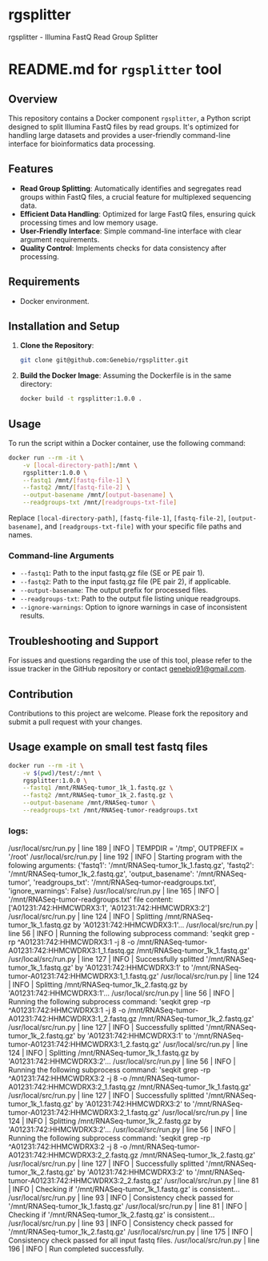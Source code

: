 # rgsplitter
rgsplitter - Illumina FastQ Read Group Splitter

# README.md for `rgsplitter` tool

## Overview
This repository contains a Docker component `rgsplitter`, a Python script designed to split Illumina FastQ files by read groups. It's optimized for handling large datasets and provides a user-friendly command-line interface for bioinformatics data processing.

## Features
- **Read Group Splitting**: Automatically identifies and segregates read groups within FastQ files, a crucial feature for multiplexed sequencing data.
- **Efficient Data Handling**: Optimized for large FastQ files, ensuring quick processing times and low memory usage.
- **User-Friendly Interface**: Simple command-line interface with clear argument requirements.
- **Quality Control**: Implements checks for data consistency after processing.

## Requirements
- Docker environment.

## Installation and Setup
1. **Clone the Repository**:
   ```bash
   git clone git@github.com:Genebio/rgsplitter.git
   ```
2. **Build the Docker Image**:
   Assuming the Dockerfile is in the same directory:
   ```bash
   docker build -t rgsplitter:1.0.0 .
   ```

## Usage
To run the script within a Docker container, use the following command:
```bash
docker run --rm -it \
    -v [local-directory-path]:/mnt \
    rgsplitter:1.0.0 \
    --fastq1 /mnt/[fastq-file-1] \
    --fastq2 /mnt/[fastq-file-2] \
    --output-basename /mnt/[output-basename] \
    --readgroups-txt /mnt/[readgroups-txt-file]
```
Replace `[local-directory-path]`, `[fastq-file-1]`, `[fastq-file-2]`, `[output-basename]`, and `[readgroups-txt-file]` with your specific file paths and names.

### Command-line Arguments
- `--fastq1`: Path to the input fastq.gz file (SE or PE pair 1).
- `--fastq2`: Path to the input fastq.gz file (PE pair 2), if applicable.
- `--output-basename`: The output prefix for processed files.
- `--readgroups-txt`: Path to the output file listing unique readgroups.
- `--ignore-warnings`: Option to ignore warnings in case of inconsistent results.

## Troubleshooting and Support
For issues and questions regarding the use of this tool, please refer to the issue tracker in the GitHub repository or contact genebio91@gmail.com.

## Contribution
Contributions to this project are welcome. Please fork the repository and submit a pull request with your changes.

## Usage example on small test fastq files

```bash
docker run --rm -it \
    -v $(pwd)/test/:/mnt \
    rgsplitter:1.0.0 \
    --fastq1 /mnt/RNASeq-tumor_1k_1.fastq.gz \
    --fastq2 /mnt/RNASeq-tumor_1k_2.fastq.gz \
    --output-basename /mnt/RNASeq-tumor \
    --readgroups-txt /mnt/RNASeq-tumor-readgroups.txt
```
### logs:
/usr/local/src/run.py | line 189 | INFO     | TEMPDIR = '/tmp', OUTPREFIX = '/root'
/usr/local/src/run.py | line 192 | INFO     | Starting program with the folowing arguments: {'fastq1': '/mnt/RNASeq-tumor_1k_1.fastq.gz', 'fastq2': '/mnt/RNASeq-tumor_1k_2.fastq.gz', 'output_basename': '/mnt/RNASeq-tumor', 'readgroups_txt': '/mnt/RNASeq-tumor-readgroups.txt', 'ignore_warnings': False}
/usr/local/src/run.py | line 165 | INFO     | '/mnt/RNASeq-tumor-readgroups.txt' file content: ['A01231:742:HHMCWDRX3:1', 'A01231:742:HHMCWDRX3:2']
/usr/local/src/run.py | line 124 | INFO     | Splitting /mnt/RNASeq-tumor_1k_1.fastq.gz by 'A01231:742:HHMCWDRX3:1'...
/usr/local/src/run.py | line 56  | INFO     | Running the following subprocess command: 'seqkit grep -rp ^A01231:742:HHMCWDRX3:1 -j 8 -o /mnt/RNASeq-tumor-A01231:742:HHMCWDRX3:1_1.fastq.gz /mnt/RNASeq-tumor_1k_1.fastq.gz'
/usr/local/src/run.py | line 127 | INFO     | Successfully splitted '/mnt/RNASeq-tumor_1k_1.fastq.gz' by 'A01231:742:HHMCWDRX3:1' to '/mnt/RNASeq-tumor-A01231:742:HHMCWDRX3:1_1.fastq.gz'
/usr/local/src/run.py | line 124 | INFO     | Splitting /mnt/RNASeq-tumor_1k_2.fastq.gz by 'A01231:742:HHMCWDRX3:1'...
/usr/local/src/run.py | line 56  | INFO     | Running the following subprocess command: 'seqkit grep -rp ^A01231:742:HHMCWDRX3:1 -j 8 -o /mnt/RNASeq-tumor-A01231:742:HHMCWDRX3:1_2.fastq.gz /mnt/RNASeq-tumor_1k_2.fastq.gz'
/usr/local/src/run.py | line 127 | INFO     | Successfully splitted '/mnt/RNASeq-tumor_1k_2.fastq.gz' by 'A01231:742:HHMCWDRX3:1' to '/mnt/RNASeq-tumor-A01231:742:HHMCWDRX3:1_2.fastq.gz'
/usr/local/src/run.py | line 124 | INFO     | Splitting /mnt/RNASeq-tumor_1k_1.fastq.gz by 'A01231:742:HHMCWDRX3:2'...
/usr/local/src/run.py | line 56  | INFO     | Running the following subprocess command: 'seqkit grep -rp ^A01231:742:HHMCWDRX3:2 -j 8 -o /mnt/RNASeq-tumor-A01231:742:HHMCWDRX3:2_1.fastq.gz /mnt/RNASeq-tumor_1k_1.fastq.gz'
/usr/local/src/run.py | line 127 | INFO     | Successfully splitted '/mnt/RNASeq-tumor_1k_1.fastq.gz' by 'A01231:742:HHMCWDRX3:2' to '/mnt/RNASeq-tumor-A01231:742:HHMCWDRX3:2_1.fastq.gz'
/usr/local/src/run.py | line 124 | INFO     | Splitting /mnt/RNASeq-tumor_1k_2.fastq.gz by 'A01231:742:HHMCWDRX3:2'...
/usr/local/src/run.py | line 56  | INFO     | Running the following subprocess command: 'seqkit grep -rp ^A01231:742:HHMCWDRX3:2 -j 8 -o /mnt/RNASeq-tumor-A01231:742:HHMCWDRX3:2_2.fastq.gz /mnt/RNASeq-tumor_1k_2.fastq.gz'
/usr/local/src/run.py | line 127 | INFO     | Successfully splitted '/mnt/RNASeq-tumor_1k_2.fastq.gz' by 'A01231:742:HHMCWDRX3:2' to '/mnt/RNASeq-tumor-A01231:742:HHMCWDRX3:2_2.fastq.gz'
/usr/local/src/run.py | line 81  | INFO     | Checking if '/mnt/RNASeq-tumor_1k_1.fastq.gz' is consistent...
/usr/local/src/run.py | line 93  | INFO     | Consistency check passed for '/mnt/RNASeq-tumor_1k_1.fastq.gz'
/usr/local/src/run.py | line 81  | INFO     | Checking if '/mnt/RNASeq-tumor_1k_2.fastq.gz' is consistent...
/usr/local/src/run.py | line 93  | INFO     | Consistency check passed for '/mnt/RNASeq-tumor_1k_2.fastq.gz'
/usr/local/src/run.py | line 175 | INFO     | Consistency check passed for all input fastq files.
/usr/local/src/run.py | line 196 | INFO     | Run completed successfully.
